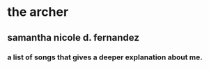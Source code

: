 # **the archer**
## samantha nicole d. fernandez
### a list of songs that gives a deeper explanation about me.

